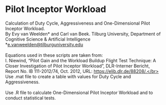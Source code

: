 # Pilot Inceptor Workload
Calculation of Duty Cycle, Aggressiveness and One-Dimensional Pilot Inceptor Workload.
<br>By Evy van Weelden* and Carl van Beek.
Tilburg University, Department of Cognitive Science & Artificial Intelligence</br>
*e.vanweelden@tilburguniversity.edu</br>
<br>Equations used in these scripts are taken from:</br>
I. Niewind, “Pilot Gain and the Workload Buildup Flight Test Technique: A Closer Investigation of Pilot Inceptor Workload”, DLR-Interner Bericht, Report No. IB 111-2012/74, Oct. 2012, URL: https://elib.dlr.de/88208/.</br>
<br>Use .mat file to create a table with values for Duty Cycle and Aggressiveness.</br>
<br>Use .R file to calculate One-Dimensional Pilot Inceptor Workload and to conduct statistical tests.</br>

